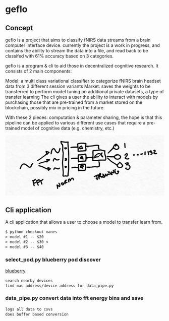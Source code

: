 # geflo

## Concept

geflo is a project that aims to classify fNIRS data streams from a brain computer interface device. currently the project is a work in progress, and contains the ability to stream the data into a file, and read back to be classifed with 61% accuracy based on 3 categories.

geflo is a program & cli to aid those in decentralized cognitive research. It consists of 2 main components:

Model: a multi class variational classifier to categorize fNIRS brain headset data from 3 different session variants
Market: saves the weights to be transferred to perform model tuning on additional private datasets, a type of transfer learning
The cli gives a user the ability to interact with models by purchasing those that are pre-trained from a market stored on the blockchain, possibly mix in pricing in the future.

With these 2 pieces: computation & parameter sharing, the hope is that this pipeline can be applied to various different use cases that require a pre-trained model of cognitive data (e.g. chemistry, etc.)


<img src="./image_2021-02-26_131327.png" />

## Cli application
A cli application that allows a user to choose a model to transfer learn from.

```
$ python checkout vanes
> model #1 -- $20
> model #2 -- $30 <
> model #3 -- $40
```


### select_pod.py blueberry pod discover 
[blueberry][blueberry_link].

[blueberry_link]: https://www.blueberryx.com
```
search nearby devices
find mac address/device address for data_pipe.py
```

### data_pipe.py convert data into fft energy bins and save
```
logs all data to csvs
does buffer based conversion
```
